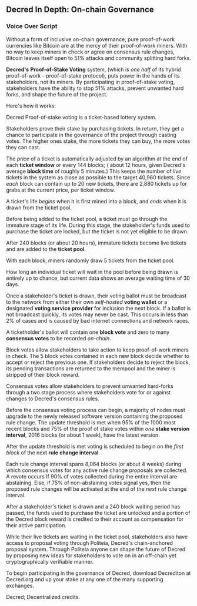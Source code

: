 ## Decred In Depth: On-chain Governance
### Voice Over Script

Without a form of inclusive on-chain governance, pure proof-of-work currencies like Bitcoin are at the mercy of their proof-of-work miners.  With no way to keep miners in check *or* agree on consensus rule changes, Bitcoin leaves itself open to 51% attacks and community splitting hard forks.

**Decred's** **Proof-of-Stake Voting** system, (which is *one half* of its hybrid proof-of-work - proof-of-stake protocol), puts power in the hands of its stakeholders, not its miners. By participating in proof-of-stake voting, stakeholders have the ability to stop 51% attacks, prevent unwanted hard forks, and shape the future of the project.

Here's how it works:

Decred Proof-of-stake voting is a ticket-based lottery system.

Stakeholders prove their stake by purchasing tickets. In return, they get a chance to participate in the governance of the project through casting votes. The higher ones stake, the more tickets they can buy, the more votes they can cast.

The *price* of a ticket is automatically adjusted by an algorithm at the end of each **ticket window** or every 144 blocks; ( about 12 hours, given Decred's average **block time** of roughly 5 minutes.) This keeps the number of *live* tickets in the system as close as possible to the target 40,960 tickets. Since *each* block can contain up to 20 new tickets, there are 2,880 tickets up for grabs at the current price, per ticket window.

A ticket's life *begins* when it is first mined into a block, and *ends* when it is drawn from the ticket pool.

Before being added to the ticket pool, a ticket must go through the immature stage of its life. During this stage, the stakeholder's funds used to purchase the ticket are locked, but the ticket is not yet eligible to be drawn.

After 240 blocks (or about 20 hours), immature tickets become live tickets and are added to the **ticket pool**. 

With each block, miners randomly draw 5 tickets from the ticket pool.

How long an individual ticket will wait in the pool before being drawn is entirely up to chance, but current data shows an average waiting time of 30 days.

Once a stakeholder's ticket is drawn, their voting ballot must be broadcast to the network from either their own *self-hosted* **voting wallet** or a designated **voting service provider** for inclusion the next block. If a ballot is not broadcast quickly, its votes may never be cast. This occurs in less than 2% of cases and is caused by bad internet connections and network races.

A ticketholder's ballot will contain one **block vote** and zero to many **consensus votes** to be recorded *on-chain*.

Block votes allow stakeholders to take action to keep proof-of-work miners in check. The 5 block votes contained in each new block decide whether to accept or reject the previous one. If stakeholders decide to reject the block, its pending transactions are returned to the mempool and the miner is stripped of their block reward.

Consensus votes allow stakeholders to prevent unwanted hard-forks through a two stage process where stakeholders vote for or against changes to Decred's consensus rules.

Before the consensus voting process can begin, a majority of nodes must upgrade to the newly released software version containing the proposed rule change. The update threshold is met when 95% of the 1000 most recent blocks and 75% of the proof of stake votes within *one* **stake version interval**, 2016 blocks (or about 1 week), have the latest version. 

After the update threshold is met voting is scheduled to begin on the *first block* of the next **rule change interval**. 

Each rule change interval spans 8,064 blocks (or about 4 weeks) during which consensus votes for any active rule change proposals are collected.  A revote occurs If 90% of votes collected during the entire interval are abstaining.  Else, if 75% of non-abstaining votes signal yes, then the proposed rule changes will be activated at the end of the *next* rule change interval.

After a stakeholder's ticket is drawn and a 240 block waiting period has passed, the funds used to purchase the ticket are unlocked and a portion of the Decred block reward is credited to their account as compensation for their active participation.

While their live tickets are waiting in the ticket pool, stakeholders also have access to proposal voting through Politeia, Decred's chain-anchored proposal system. Through Politeia anyone can shape the future of Decred by proposing new ideas for stakeholders to vote on in an off-chain yet cryptographically verifiable manner.

To begin participating in the governance of Decred, download Decrediton at Decred.org and up your stake at any one of the many supporting exchanges.

Decred; Decentralized credits.



